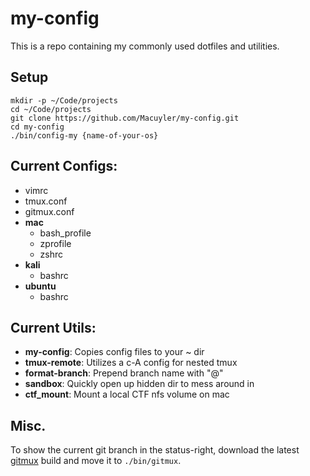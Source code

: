 # my-config
This is a repo containing my commonly used dotfiles and utilities.

## Setup
```
mkdir -p ~/Code/projects
cd ~/Code/projects
git clone https://github.com/Macuyler/my-config.git
cd my-config
./bin/config-my {name-of-your-os}
```

## Current Configs:
 - vimrc
 - tmux.conf
 - gitmux.conf
 - **mac**
   - bash_profile
   - zprofile
   - zshrc
 - **kali**
   - bashrc
 - **ubuntu**
   - bashrc
   
## Current Utils:
 - **my-config**: Copies config files to your ~ dir
 - **tmux-remote**: Utilizes a c-A config for nested tmux
 - **format-branch**: Prepend branch name with "@"
 - **sandbox**: Quickly open up hidden dir to mess around in
 - **ctf_mount**: Mount a local CTF nfs volume on mac

## Misc.
To show the current git branch in the status-right, download the latest [gitmux](https://github.com/arl/gitmux/releases) build and move it to `./bin/gitmux`.

